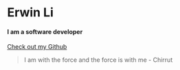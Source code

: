# Erwin Li
#### I am a software developer

[Check out my Github](http://www.github.com/erwinli)

> I am with the force and the force is with me - Chirrut
